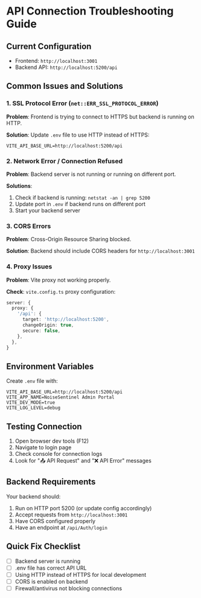 # API Connection Troubleshooting Guide

## Current Configuration

- Frontend: `http://localhost:3001`
- Backend API: `http://localhost:5200/api`

## Common Issues and Solutions

### 1. SSL Protocol Error (`net::ERR_SSL_PROTOCOL_ERROR`)

**Problem**: Frontend is trying to connect to HTTPS but backend is running on HTTP.

**Solution**: Update `.env` file to use HTTP instead of HTTPS:

```env
VITE_API_BASE_URL=http://localhost:5200/api
```

### 2. Network Error / Connection Refused

**Problem**: Backend server is not running or running on different port.

**Solutions**:

1. Check if backend is running: `netstat -an | grep 5200`
2. Update port in `.env` if backend runs on different port
3. Start your backend server

### 3. CORS Errors

**Problem**: Cross-Origin Resource Sharing blocked.

**Solution**: Backend should include CORS headers for `http://localhost:3001`

### 4. Proxy Issues

**Problem**: Vite proxy not working properly.

**Check**: `vite.config.ts` proxy configuration:

```typescript
server: {
  proxy: {
    '/api': {
      target: 'http://localhost:5200',
      changeOrigin: true,
      secure: false,
    },
  },
}
```

## Environment Variables

Create `.env` file with:

```env
VITE_API_BASE_URL=http://localhost:5200/api
VITE_APP_NAME=NoiseSentinel Admin Portal
VITE_DEV_MODE=true
VITE_LOG_LEVEL=debug
```

## Testing Connection

1. Open browser dev tools (F12)
2. Navigate to login page
3. Check console for connection logs
4. Look for "📤 API Request" and "❌ API Error" messages

## Backend Requirements

Your backend should:

1. Run on HTTP port 5200 (or update config accordingly)
2. Accept requests from `http://localhost:3001`
3. Have CORS configured properly
4. Have an endpoint at `/api/Auth/login`

## Quick Fix Checklist

- [ ] Backend server is running
- [ ] .env file has correct API URL
- [ ] Using HTTP instead of HTTPS for local development
- [ ] CORS is enabled on backend
- [ ] Firewall/antivirus not blocking connections
